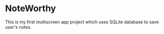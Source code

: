 # NoteWorthy
This is my first multiscreen app project which uses SQLite database to save user's notes.
